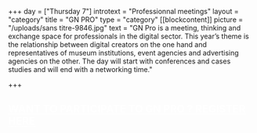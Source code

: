 +++
day = ["Thursday 7"]
introtext = "Professionnal meetings"
layout = "category"
title = "GN PRO"
type = "category"
[[blockcontent]]
picture = "/uploads/sans titre-9846.jpg"
text = "GN Pro is a meeting, thinking and exchange space for professionals in the digital sector. This year’s theme is the relationship between digital creators on the one hand and representatives of museum institutions, event agencies and advertising agencies on the other. The day will start with conferences and cases studies and will end with a networking time."

+++
<a href="https://www.eventbrite.fr/e/garages-numeriques-pro-registration-74990644035" style="color:white;"><h2 class="ctapro">WANT TO PARTICIPATE TO GN PRO ? <span class="red">REGISTER HERE</span></h2></a>